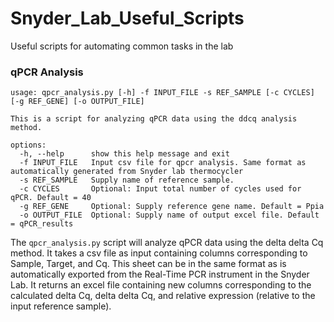 # Snyder_Lab_Useful_Scripts
Useful scripts for automating common tasks in the lab

### qPCR Analysis
```
usage: qpcr_analysis.py [-h] -f INPUT_FILE -s REF_SAMPLE [-c CYCLES] [-g REF_GENE] [-o OUTPUT_FILE]

This is a script for analyzing qPCR data using the ddcq analysis method.

options:
  -h, --help      show this help message and exit
  -f INPUT_FILE   Input csv file for qpcr analysis. Same format as automatically generated from Snyder lab thermocycler
  -s REF_SAMPLE   Supply name of reference sample.
  -c CYCLES       Optional: Input total number of cycles used for qPCR. Default = 40
  -g REF_GENE     Optional: Supply reference gene name. Default = Ppia
  -o OUTPUT_FILE  Optional: Supply name of output excel file. Default = qPCR_results
```

The `qpcr_analysis.py` script will analyze qPCR data using the delta delta Cq method. It takes a csv file as input containing columns corresponding to Sample, Target, and Cq. This sheet can be in the same format as is automatically exported from the Real-Time PCR instrument in the Snyder Lab. It returns an excel file containing new columns corresponding to the calculated delta Cq, delta delta Cq, and relative expression (relative to the input reference sample). 
